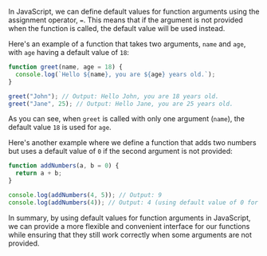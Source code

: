 In JavaScript, we can define default values for function arguments using the assignment operator, `=`. This means that if the argument is not provided when the function is called, the default value will be used instead.

Here's an example of a function that takes two arguments, `name` and `age`, with `age` having a default value of `18`:

```javascript
function greet(name, age = 18) {
  console.log(`Hello ${name}, you are ${age} years old.`);
}

greet("John"); // Output: Hello John, you are 18 years old.
greet("Jane", 25); // Output: Hello Jane, you are 25 years old.
```

As you can see, when `greet` is called with only one argument (`name`), the default value `18` is used for `age`.

Here's another example where we define a function that adds two numbers but uses a default value of `0` if the second argument is not provided:

```javascript
function addNumbers(a, b = 0) {
  return a + b;
}

console.log(addNumbers(4, 5)); // Output: 9
console.log(addNumbers(4)); // Output: 4 (using default value of 0 for b)
```

In summary, by using default values for function arguments in JavaScript, we can provide a more flexible and convenient interface for our functions while ensuring that they still work correctly when some arguments are not provided.